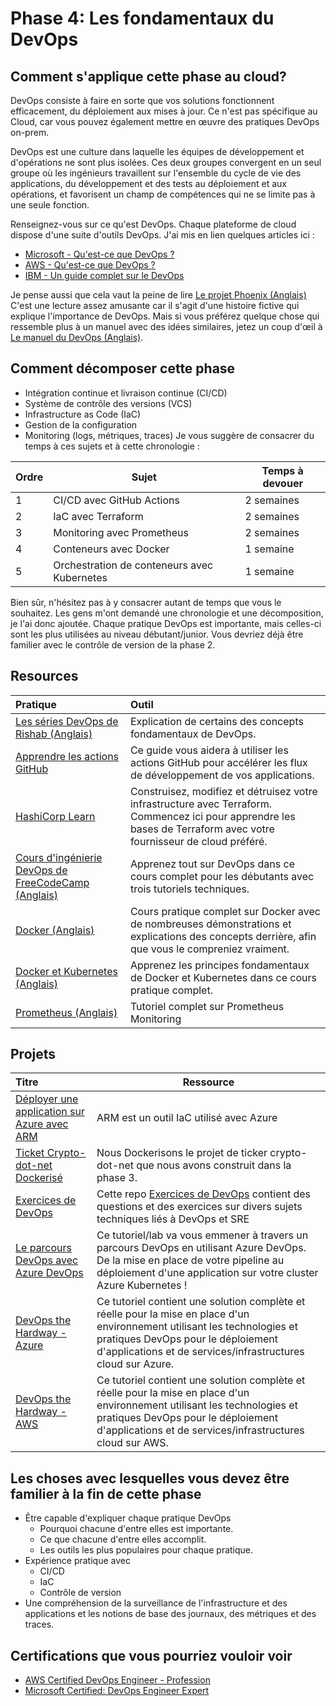 # Phase 4: Les fondamentaux du DevOps

## Comment s'applique cette phase au cloud?

DevOps consiste à faire en sorte que vos solutions fonctionnent efficacement, du déploiement aux mises à jour.
Ce n'est pas spécifique au Cloud, car vous pouvez également mettre en œuvre des pratiques DevOps on-prem.

DevOps est une culture dans laquelle les équipes de développement et d'opérations ne sont plus isolées. Ces deux groupes convergent en un seul groupe où les ingénieurs travaillent sur l'ensemble du cycle de vie des applications, du développement et des tests au déploiement et aux opérations, et favorisent un champ de compétences qui ne se limite pas à une seule fonction.

Renseignez-vous sur ce qu'est DevOps. Chaque plateforme de cloud dispose d'une suite d'outils DevOps. J'ai mis en lien quelques articles ici :

- [Microsoft - Qu'est-ce que DevOps ?](https://azure.microsoft.com/overview/what-is-devops/#overview)
- [AWS - Qu'est-ce que DevOps ?](https://aws.amazon.com/devops/what-is-devops/)
- [IBM - Un guide complet sur le DevOps](https://www.ibm.com/cloud/learn/devops-a-complete-guide)

Je pense aussi que cela vaut la peine de lire [Le projet Phoenix (Anglais)](https://itrevolution.com/the-phoenix-project/) C'est une lecture assez amusante car il s'agit d'une histoire fictive qui explique l'importance de DevOps. Mais si vous préférez quelque chose qui ressemble plus à un manuel avec des idées similaires, jetez un coup d'œil à [Le manuel du DevOps (Anglais)](https://itrevolution.com/the-devops-handbook/).

## Comment décomposer cette phase

- Intégration continue et livraison continue (CI/CD)
- Système de contrôle des versions (VCS)
- Infrastructure as Code (IaC)
- Gestion de la configuration
- Monitoring (logs, métriques, traces)
Je vous suggère de consacrer du temps à ces sujets et à cette chronologie :

| Ordre | Sujet                | Temps à devouer |
|-------|-----------------------|-------------------|
| 1 | CI/CD avec GitHub Actions | 2 semaines
| 2 | IaC avec Terraform | 2 semaines         |
| 3 | Monitoring avec Prometheus | 2 semaines     |
| 4 | Conteneurs avec Docker | 1 semaine          |
| 5 | Orchestration de conteneurs avec Kubernetes | 1 semaine          |

Bien sûr, n'hésitez pas à y consacrer autant de temps que vous le souhaitez. Les gens m'ont demandé une chronologie et une décomposition, je l'ai donc ajoutée. Chaque pratique DevOps est importante, mais celles-ci sont les plus utilisées au niveau débutant/junior. Vous devriez déjà être familier avec le contrôle de version de la phase 2.

## Resources

| Pratique                                                           | Outil                                                                                     |
| :------------------------------------------------------------------ | :----------------------------------------------------------------------------------------- |
| [Les séries DevOps de Rishab (Anglais)](https://youtube.com/playlist?list=PLK_LRl1CH4L9ZI0N6WqmQE-Y_-lflAbqM)| Explication de certains des concepts fondamentaux de DevOps.
| [Apprendre les actions GitHub](https://docs.github.com/en/actions/learn-github-actions)| Ce guide vous aidera à utiliser les actions GitHub pour accélérer les flux de développement de vos applications.
| [HashiCorp Learn](https://learn.hashicorp.com/terraform)| Construisez, modifiez et détruisez votre infrastructure avec Terraform. Commencez ici pour apprendre les bases de Terraform avec votre fournisseur de cloud préféré.
| [Cours d'ingénierie DevOps de FreeCodeCamp (Anglais)](https://youtu.be/j5Zsa_eOXeY) | Apprenez tout sur DevOps dans ce cours complet pour les débutants avec trois tutoriels techniques.
| [Docker (Anglais)](https://youtu.be/3c-iBn73dDE) | Cours pratique complet sur Docker avec de nombreuses démonstrations et explications des concepts derrière, afin que vous le compreniez vraiment.
| [Docker et Kubernetes (Anglais)](https://youtu.be/Wf2eSG3owoA) | Apprenez les principes fondamentaux de Docker et Kubernetes dans ce cours pratique complet.
| [Prometheus (Anglais)](https://youtube.com/playlist?list=PLy7NrYWoggjxCF3av5JKwyG7FFF9eLeL4) | Tutoriel complet sur Prometheus Monitoring

## Projets

| Titre                                                       | Ressource                                                                      |
| :----------------------------------------------------------- | --------------------------------------------------------------------------------- |
[Déployer une application sur Azure avec ARM](https://github.com/SoniaConti/ContosoFinance-Demo) | ARM est un outil IaC utilisé avec Azure
|[Ticket Crypto-dot-net Dockerisé](https://github.com/rishabkumar7/crypto-ticker-dotnet) | Nous Dockerisons le projet de ticker crypto-dot-net que nous avons construit dans la phase 3.
| [Exercices de DevOps](https://github.com/bregman-arie/devops-exercises) | Cette repo [Exercices de DevOps](https://github.com/bregman-arie/devops-exercises) contient des questions et des exercices sur divers sujets techniques liés à DevOps et SRE |
| [Le parcours DevOps avec Azure DevOps](https://github.com/thomast1906/DevOps-Journey-Using-Azure-DevOps) | Ce tutoriel/lab va vous emmener à travers un parcours DevOps en utilisant Azure DevOps. De la mise en place de votre pipeline au déploiement d'une application sur votre cluster Azure Kubernetes ! |
| [DevOps the Hardway - Azure](https://github.com/thomast1906/DevOps-The-Hard-Way-Azure) | Ce tutoriel contient une solution complète et réelle pour la mise en place d'un environnement utilisant les technologies et pratiques DevOps pour le déploiement d'applications et de services/infrastructures cloud sur Azure. |
| [DevOps the Hardway - AWS](https://github.com/AdminTurnedDevOps/DevOps-The-Hard-Way-AWS) | Ce tutoriel contient une solution complète et réelle pour la mise en place d'un environnement utilisant les technologies et pratiques DevOps pour le déploiement d'applications et de services/infrastructures cloud sur AWS. |

## Les choses avec lesquelles vous devez être familier à la fin de cette phase

- Être capable d'expliquer chaque pratique DevOps
  - Pourquoi chacune d'entre elles est importante.
  - Ce que chacune d'entre elles accomplit.
  - Les outils les plus populaires pour chaque pratique.
- Expérience pratique avec
  - CI/CD
  - IaC
  - Contrôle de version
- Une compréhension de la surveillance de l'infrastructure et des applications et les notions de base des journaux, des métriques et des traces.

## Certifications que vous pourriez vouloir voir

- [AWS Certified DevOps Engineer - Profession](https://aws.amazon.com/certification/certified-devops-engineer-professional/?ch=sec&sec=rmg&d=1)
- [Microsoft Certified: DevOps Engineer Expert](https://docs.microsoft.com/en-us/learn/certifications/devops-engineer/)
